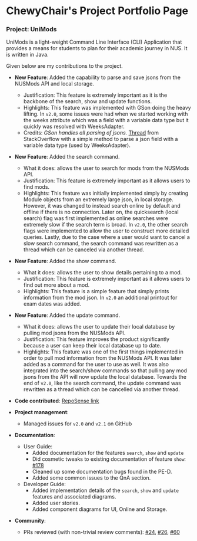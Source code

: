 # ChewyChair's Project Portfolio Page

### Project: UniMods

UniMods is a light-weight Command Line Interface (CLI) Application that provides a means for students to plan for 
their academic journey in NUS. It is written in Java.

Given below are my contributions to the project.

* **New Feature**: Added the capability to parse and save jsons from the NUSMods API and local storage.
  * Justification: This feature is extremely important as it is the backbone of the search, show and update functions.
  * Highlights: This feature was implemented with GSon doing the heavy lifting. In `v2.0`, some issues were had when we
  started working with the weeks attribute which was a field with a variable data type but it quickly was resolved with 
  WeeksAdapter.
  * Credits: *GSon handles all parsing of jsons.* [Thread](https://stackoverflow.com/questions/31758872/how-to-handle-different-data-types-with-same-attribute-name-with-gson)
    from StackOverflow with a simple method to parse a json field with a variable data type (used by WeeksAdapter).

* **New Feature**: Added the search command.
    * What it does: allows the user to search for mods from the NUSMods API.
    * Justification: This feature is extremely important as it allows users to find mods. 
    * Highlights: This feature was initially implemented simply by creating Module objects from an extremely large json,
  in local storage. However, it was changed to instead search online by default and offline if there is no connection.
  Later on, the quicksearch (local search) flag was first implemented as online searches were extremely slow if the
  search term is broad. In `v2.0`, the other search flags were implemented to allow the user to construct more detailed
  queries. Lastly, due to the case where a user would want to cancel a slow search command, the search command was
  rewritten as a thread which can be canceled via another thread.

* **New Feature**: Added the show command.
    * What it does: allows the user to show details pertaining to a mod.
    * Justification: This feature is extremely important as it allows users to find out more about a mod.
    * Highlights: This feature is a simple feature that simply prints information from the mod json. In `v2.0` an
  additional printout for exam dates was added.

* **New Feature**: Added the update command.
    * What it does: allows the user to update their local database by pulling mod jsons from the NUSMods API.
    * Justification: This feature improves the product significantly because a user can keep their local database
  up to date.
    * Highlights: This feature was one of the first things implemented in order to pull mod information from the NUSMods
  API. It was later added as a command for the user to use as well. It was also integrated into the search/show commands
  so that pulling any mod jsons from the API will now update the local database. Towards the end of `v2.0`, like the
  search command, the update command was rewritten as a thread which can be cancelled via another thread.

* **Code contributed**: [RepoSense link](https://nus-cs2113-ay2122s1.github.io/tp-dashboard/?search=chewychair&sort=totalCommits%20dsc&sortWithin=title&timeframe=commit&mergegroup=&groupSelect=groupByRepos&breakdown=true&checkedFileTypes=docs~functional-code~test-code~other&since=2021-09-25&tabOpen=true&tabType=authorship&tabAuthor=ChewyChair&tabRepo=AY2122S1-CS2113T-W12-2%2Ftp%5Bmaster%5D&authorshipIsMergeGroup=false&authorshipFileTypes=docs~functional-code~test-code~other&authorshipIsBinaryFileTypeChecked=false)

* **Project management**:
    * Managed issues for `v2.0` and `v2.1` on GitHub

* **Documentation**:
    * User Guide:
        * Added documentation for the features `search`, `show` and `update`
        * Did cosmetic tweaks to existing documentation of feature `show`: [\#178]()
        * Cleaned up some documentation bugs found in the PE-D.
        * Added some common issues to the QnA section.
    * Developer Guide:
        * Added implementation details of the `search`, `show` and `update` features and associated diagrams.
        * Added user stories.
        * Added component diagrams for UI, Online and Storage.

* **Community**:
    * PRs reviewed (with non-trivial review comments): [\#24](https://github.com/AY2122S1-CS2113T-W12-2/tp/pull/24), 
  [\#26](https://github.com/AY2122S1-CS2113T-W12-2/tp/pull/26), 
  [\#60](https://github.com/AY2122S1-CS2113T-W12-2/tp/pull/60)
    